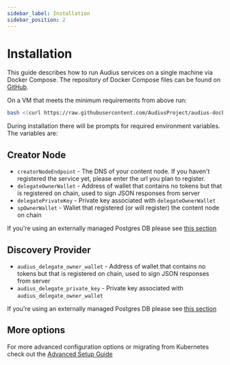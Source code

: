 ```yaml
---
sidebar_label: Installation
sidebar_position: 2
---
```


# Installation

This guide describes how to run Audius services on a single machine via Docker Compose.
The repository of Docker Compose files can be found on [GitHub](https://github.com/AudiusProject/audius-docker-compose).

On a VM that meets the minimum requirements from above run:

```bash
bash <(curl https://raw.githubusercontent.com/AudiusProject/audius-docker-compose/main/install.sh)
```

During installation there will be prompts for required environment variables. The variables are:

## Creator Node

- `creatorNodeEndpoint` - The DNS of your content node. If you haven't registered the service yet, please enter the url you plan to register.
- `delegateOwnerWallet` - Address of wallet that contains no tokens but that is registered on chain, used to sign JSON responses from server
- `delegatePrivateKey` - Private key associated with `delegateOwnerWallet`
- `spOwnerWallet` - Wallet that registered (or will register) the content node on chain

If you're using an externally managed Postgres DB please see [this section](/token/running-a-node/setup/advanced#external-discovery-provider-postgres-instance)

## Discovery Provider

- `audius_delegate_owner_wallet` - Address of wallet that contains no tokens but that is registered on chain, used to sign JSON responses from server
- `audius_delegate_private_key` - Private key associated with `audius_delegate_owner_wallet`

If you're using an externally managed Postgres DB please see [this section](/token/running-a-node/setup/advanced#external-discovery-provider-postgres-instance)

## More options

For more advanced configuration options or migrating from Kubernetes check out the [Advanced Setup Guide](advanced.md)
